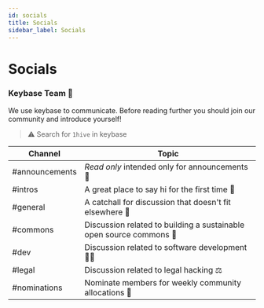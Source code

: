 ```yaml
---
id: socials 
title: Socials
sidebar_label: Socials
---
```


# Socials

### Keybase Team 💬

We use keybase to communicate. Before reading further you should join our community and introduce yourself!

> ⚠️ Search for `1hive` in keybase

| Channel   |     Topic      |
|----------|-------------|
| #announcements |  *Read only* intended only for announcements 📣 |
| #intros | A great place to say hi for the first time 👋  |
| #general | A catchall for discussion that doesn't fit elsewhere 🤙 |
| #commons | Discussion related to building a sustainable open source commons 🌼 |
| #dev | Discussion related to software development 👨‍💻 |
| #legal | Discussion related to legal hacking ⚖|
| #nominations| Nominate members for weekly community allocations 🙏|
